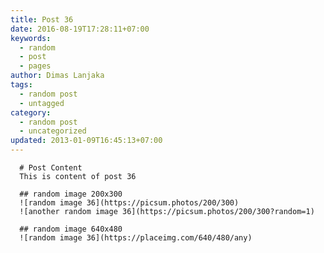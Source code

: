 ```yaml
---
title: Post 36
date: 2016-08-19T17:28:11+07:00
keywords:
  - random
  - post
  - pages
author: Dimas Lanjaka
tags:
  - random post
  - untagged
category:
  - random post
  - uncategorized
updated: 2013-01-09T16:45:13+07:00
---
```


      # Post Content
      This is content of post 36

      ## random image 200x300
      ![random image 36](https://picsum.photos/200/300)
      ![another random image 36](https://picsum.photos/200/300?random=1)

      ## random image 640x480
      ![random image 36](https://placeimg.com/640/480/any)
      